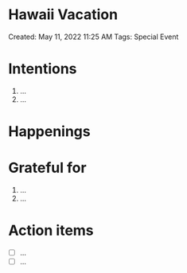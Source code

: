 # Hawaii Vacation

Created: May 11, 2022 11:25 AM
Tags: Special Event

# Intentions

1. ...
2. ...

# Happenings

# Grateful for

1. ...
2. ...

# Action items

- [ ]  ...
- [ ]  ...